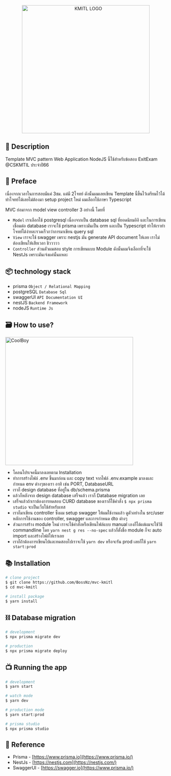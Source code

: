 <p align="center">
  <a href="https://www.kmitl.ac.th" target="blank"><img src="https://emeeting.kmitl.ac.th/pluginfile.php/1/theme_moove/logo/1644762619/fight44342235pix.png" width="400" alt="KMITL LOGO" /></a>
</p>

## 👋 Description

Template MVC pattern Web Application NodeJS นี้ใช้สำหรับข้อสอบ ExitExam @CSKMTIL ประจำปี66

## 🧃 Preface

<p>เนื่องจากเวลาในการสอบมีแค่ 3ชม. แต่มี 2โจทย์ ดังนั้นผมเลยเขียน Template นี้ขึ้นไว้เตรียมไว้ได้ทำโจทย์ได้เลยไม่ต้องมา setup project ใหม่ ผมเลือกใช้ภาษา Typescript</p>
<p>MVC ย่อมาจาก model view controller 3 อย่างนี้ โดยที่ </p>

- `Model` เราเลือกใช้ postgresql เนื่องจากเป็น database sql ที่ยอดนิยมอิอิ และในการเขียนเชื่อมต่อ database เราจะใช้ prisma เพราะมันเป็น orm และเป็น Typescript ทำให้เราทำโจทย์ได้ง่ายละรวดเร็วกว่าการมาเขียน query sql
- `View` เราจะใช้ swagger เพราะ nestjs มัน generate API document ให้เลย เราไม่ต้องเขียนให้เสียเวลา ชิววววว
- `Controller` ส่วนตัวผมสอบ style การเขียนแบบ Module ดังนั้นผมจึงเลือกที่จะใช้ NestJs เพราะมันเจ๋งแค่นั้นแหละ

## 📦 technology stack

- prisma `Object / Relational Mapping`
- postgreSQL `Database Sql`
- swaggerUI `API Documentation UI`
- nestJS `Backend Framework`
- nodeJS `Runtime Js`


## 🗃️ How to use?

<img src="https://media2.giphy.com/media/62PP2yEIAZF6g/200.gif" width="400" alt="CoolBoy" />

- โคลนโปรเจคนี้มาลงเลยตาม Installation
- ทำการสร้างไฟล์ .env ขึ้นมาก่อน และ copy text จากไฟล์ .env.example มาลงและ กำหนด env ต่างๆของเรา อาทิ เช่น PORT, DatabaseURL
- เราก็ design database ที่อยู่ใน db/schema.prisma
- แล้วก็หลังจาก design database เสร็จแล้ว เราก็ Database migration เลย
- เสร็จแล้วถ้าเราต้องการทดสอบ CURD database ของเราก็ใช้คำสั่ง `$ npx prisma studio` จะเป็นเว็บใช้สำหรับเทส
- เราก็มาเขียน controller ซึ้งผม setup swagger ให้ผมใช้งานแล้ว ดูตัวอย่างใน src/user หลักการใช้งานของ controller, swagger และการกำหนด dto ต่างๆ
- ส่วนการสร้าง module ใหม่ เราจะใช้คำสั่งหรือเขียนไฟล์แบบ manual เองก็ได้แต่ผมจะใช้วิธี commandline โดย `yarn nest g res --no-spec` แล้วก็ตั้งชื่อ module ก็จะ auto import และสร้างไฟล์ให้เราเลย
- เราก็ถ้าต้องการเขียนไปและทดสอบไปเราจะใช้ `yarn dev` หรือจะรัน prod เลยก็ใช้ `yarn start:prod`

## 📚 Installation

```bash
# clone project
$ git clone https://github.com/BossNz/mvc-kmitl
$ cd mvc-kmitl

# install package
$ yarn install
```

## ⛓️ Database migration

```bash
# development
$ npx prisma migrate dev

# production
$ npx prisma migrate deploy

```


## 📺 Running the app

```bash
# development
$ yarn start

# watch mode
$ yarn dev

# production mode
$ yarn start:prod

# prisma studio
$ npx prisma studio
```

## 🤝 Reference

- Prisma - [https://www.prisma.io](https://www.prisma.io/)
- NestJs - [https://nestjs.com](https://nestjs.com/)
- SwaggerUI - [https://swagger.io](https://www.prisma.io/)
